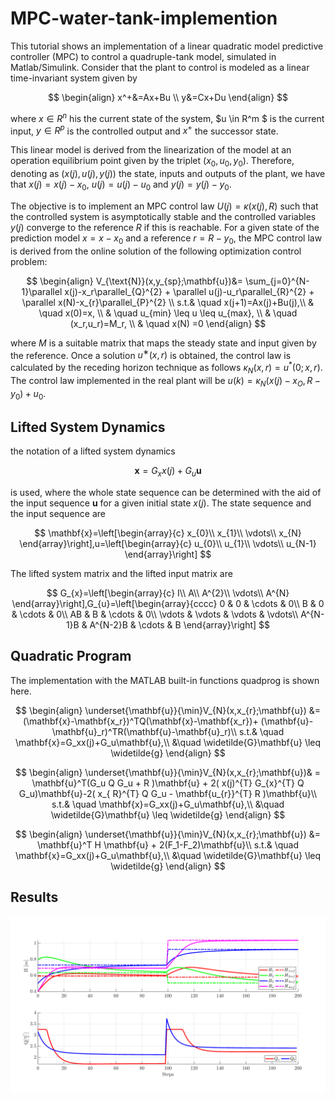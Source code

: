 # MPC-water-tank-implemention

This tutorial shows an implementation of  a linear quadratic model predictive controller (MPC) to control a quadruple-tank model,  simulated in Matlab/Simulink.
Consider that the plant to control is modeled as a linear time-invariant system given by


$$
\begin{align}
    x^+&=Ax+Bu   \\  
    y&=Cx+Du 
\end{align}
$$

where $x\in R^n$   his the current state of the system, $u  \in 	 R^m $ 
is the current input, $y 	\in 	 R^p$ is the controlled output and  $x^+$ 
the successor state.


This linear model is derived from the linearization of the model at an operation equilibrium
point given by the triplet $(x_0, u_0, y_0)$. Therefore, denoting
as $(x(j), u(j), y (j))$ the state, inputs and outputs of the
plant, we have that $x(j) = x(j) − x_0$, $u(j) = u(j) − u_0$
and $y(j) = y (j) − y_0$.





The objective is to implement an MPC control law $U(j) =
\kappa(x(j), R)$ such that the controlled system is asymptotically
stable and the controlled variables $y (j)$ converge to the
reference $R$ if this is reachable.
For a given state of the prediction model $x = x−x_0$ and a
reference $r = R −y_0$, the MPC control law is derived from
the online solution of the following optimization control
problem:

$$
\begin{align}
    V_{\text{N}}(x,y_{sp};\mathbf{u})&= \sum_{j=0}^{N-1}\parallel x(j)-x_r\parallel_{Q}^{2}  + \parallel u(j)-u_r\parallel_{R}^{2}  + \parallel x(N)-x_{r}\parallel_{P}^{2} \\
    s.t.& \quad x(j+1)=Ax(j)+Bu(j),\\
     & \quad x(0)=x, \\
     & \quad  u_{min} \leq u \leq u_{max}, \\
     & \quad (x_r,u_r)=M_r, \\
      & \quad  x(N)  =0 
\end{align}
$$


where $M$ is a suitable matrix that maps the steady state and input given by the reference. Once a solution $u^{∗}(x, r)$
is obtained, the control law is calculated by the receding horizon technique as follows $\kappa_N (x, r) = u^{*} (0; x, r)$. The
control law implemented in the real plant will be $u(k) =\kappa_N (x(j) − x_O, R − y_0) + u_0$.

## Lifted System Dynamics
the notation of a lifted system dynamics

$$
\mathbf{x}=G_x x(j) + G_u \mathbf{u}
$$

is used, where the whole state sequence can be determined with the aid of the input sequence $\mathbf{u}$ for a given initial state $x(j)$. The state sequence and the input sequence are 

$$
\mathbf{x}=\left[\begin{array}{c}
x_{0}\\
x_{1}\\
\vdots\\
x_{N}
\end{array}\right],u=\left[\begin{array}{c}
u_{0}\\
u_{1}\\
\vdots\\
u_{N-1}
\end{array}\right]
$$

The lifted system matrix and the lifted input matrix are

$$
G_{x}=\left[\begin{array}{c}
I\\
A\\
A^{2}\\
\vdots\\
A^{N}
\end{array}\right],G_{u}=\left[\begin{array}{cccc}
0 & 0 & \cdots & 0\\
B & 0 & \cdots & 0\\
AB & B & \cdots & 0\\
\vdots & \vdots & \vdots & \vdots\\
A^{N-1}B & A^{N-2}B & \cdots & B
\end{array}\right]
$$

## Quadratic Program

The implementation with the MATLAB built-in functions quadprog is shown here.

$$
\begin{align}
    \underset{\mathbf{u}}{\min}V_{N}(x,x_{r};\mathbf{u}) &= (\mathbf{x}-\mathbf{x_r})^TQ(\mathbf{x}-\mathbf{x_r})+  (\mathbf{u}-\mathbf{u}_r)^TR(\mathbf{u}-\mathbf{u}_r)\\
s.t.& \quad \mathbf{x}=G_xx(j)+G_u\mathbf{u},\\
  &\quad \widetilde{G}\mathbf{u} \leq \widetilde{g} 
\end{align}
$$



$$
\begin{align}
    \underset{\mathbf{u}}{\min}V_{N}(x,x_{r};\mathbf{u})& = \mathbf{u}^T(G_u  Q  G_u + R )\mathbf{u} + 2(  x(j)^{T}  G_{x}^{T}  Q  G_u)\mathbf{u}-2( x_{ R}^{T}  Q  G_u - \mathbf{u_{r}}^{T}  R )\mathbf{u}\\
    s.t.& \quad \mathbf{x}=G_xx(j)+G_u\mathbf{u},\\
  &\quad \widetilde{G}\mathbf{u} \leq \widetilde{g} 
\end{align}
$$


$$ 
\begin{align}
    \underset{\mathbf{u}}{\min}V_{N}(x,x_{r};\mathbf{u}) &= \mathbf{u}^T H \mathbf{u} + 2(F_1-F_2)\mathbf{u}\\
    s.t.& \quad \mathbf{x}=G_xx(j)+G_u\mathbf{u},\\
  &\quad \widetilde{G}\mathbf{u} \leq \widetilde{g} 
\end{align}
$$    


## Results
![My Image](img/result_tracking.png)
